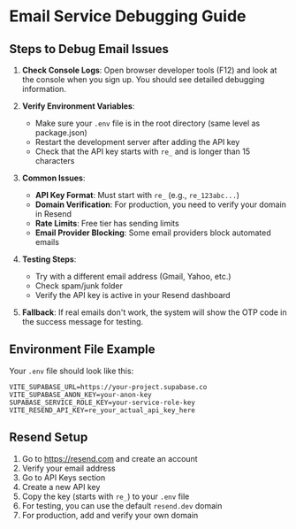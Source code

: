 # Email Service Debugging Guide

## Steps to Debug Email Issues

1. **Check Console Logs**: Open browser developer tools (F12) and look at the console when you sign up. You should see detailed debugging information.

2. **Verify Environment Variables**: 
   - Make sure your `.env` file is in the root directory (same level as package.json)
   - Restart the development server after adding the API key
   - Check that the API key starts with `re_` and is longer than 15 characters

3. **Common Issues**:
   - **API Key Format**: Must start with `re_` (e.g., `re_123abc...`)
   - **Domain Verification**: For production, you need to verify your domain in Resend
   - **Rate Limits**: Free tier has sending limits
   - **Email Provider Blocking**: Some email providers block automated emails

4. **Testing Steps**:
   - Try with a different email address (Gmail, Yahoo, etc.)
   - Check spam/junk folder
   - Verify the API key is active in your Resend dashboard

5. **Fallback**: If real emails don't work, the system will show the OTP code in the success message for testing.

## Environment File Example

Your `.env` file should look like this:
```
VITE_SUPABASE_URL=https://your-project.supabase.co
VITE_SUPABASE_ANON_KEY=your-anon-key
SUPABASE_SERVICE_ROLE_KEY=your-service-role-key
VITE_RESEND_API_KEY=re_your_actual_api_key_here
```

## Resend Setup

1. Go to https://resend.com and create an account
2. Verify your email address
3. Go to API Keys section
4. Create a new API key
5. Copy the key (starts with `re_`) to your `.env` file
6. For testing, you can use the default `resend.dev` domain
7. For production, add and verify your own domain